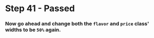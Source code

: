 # Step 41 - Passed

### Now go ahead and change both the `flavor` and `price` class' widths to be `50%` again.
